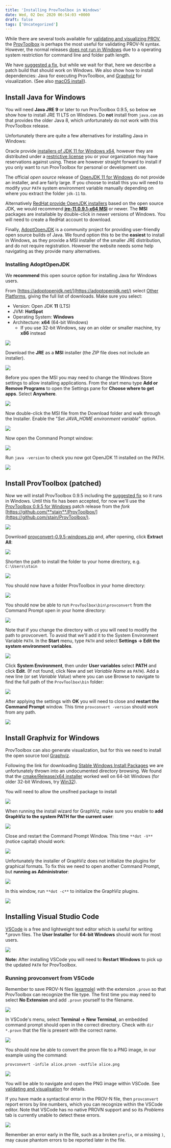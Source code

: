 ```yaml
---
title: 'Installing ProvToolbox in Windows'
date: Wed, 02 Dec 2020 06:54:03 +0000
draft: false
tags: ['Uncategorized']
---
```


While there are several tools available for [validating and visualizing PROV](https://practicalprovenance.wordpress.com/2020/11/13/validating-and-visualising-prov/), the [ProvToolbox](http://lucmoreau.github.io/ProvToolbox/) is perhaps the most useful for validating PROV-N syntax. However, the normal releases [does not run in Windows](https://github.com/lucmoreau/ProvToolbox/issues/153) due to a operating system restriction for command line and folder path length.

We have [suggested a fix](https://github.com/lucmoreau/ProvToolbox/pull/166), but while we wait for that, here we describe a patch build that should work on Windows. We also show how to install dependencies: Java for executing ProvToolbox, and [Graphviz](https://graphviz.org/download/) for visualization. (See also [macOS install](https://practicalprovenance.wordpress.com/2020/12/08/installing-provtoolbox-on-macos/)).

Install Java for Windows
------------------------

You will need **Java JRE 9** or later to run ProvToolbox 0.9.5, so below we show how to install JRE 11 LTS on Windows. Do **not** install from `java.com` as that provides the older Java 8, which unfortunately do not work with this ProvToolbox release.

Unfortunately there are quite a few alternatives for installing Java in Windows:

Oracle provide [installers of JDK 11 for Windows x64](https://www.oracle.com/java/technologies/javase-jdk11-downloads.html), however they are distributed under a [restrictive license](https://www.oracle.com/downloads/licenses/javase-license1.html) you or your organization may have reservations against using. These are however straight forward to install if you only want to run ProvToolbox for personal or development use.

The official _open source_ release of [OpenJDK 11 for Windows](http://jdk.java.net/java-se-ri/11) do not provide an installer, and are fairly large. If you choose to install this you will need to modify your `PATH` system environment variable manually depending on where you extract the folder `jdk-11` to.

Alternatively [RedHat provide OpenJDK installers](https://developers.redhat.com/products/openjdk/download) based on the open source JDK, we would recommend **[jre-11.0.9.1-x64 MSI](https://developers.redhat.com/download-manager/file/java-11-openjdk-11.0.8.10-2.windows.redhat.x86_64.msi)** or newer. The **MSI** packages are installable by double-click in newer versions of Windows. You will need to create a RedHat account to download.

Finally, [AdoptOpenJDK](https://adoptopenjdk.net/) is a community project for providing user-friendly open source builds of Java. We found option this to be the **easiest** to install in Windows, as they provide a MSI installer of the smaller JRE distribution, and do not require registration. However the website needs some help navigating as they provide many alternatives.

### Installing AdoptOpenJDK

We **recommend** this open source option for installing Java for Windows users.

From [https://adoptopenjdk.net/](https://adoptopenjdk.net/) select [Other Platforms](https://adoptopenjdk.net/releases.html), giving the full list of downloads. Make sure you select:

*   Version: Open JDK **11** (LTS)
*   JVM: **HotSpot**
*   Operating System: **Windows**
*   Architecture: **x64** (64-bit Windows)
    *   If you use 32-bit Windows, say on an older or smaller machine, try **x86** instead

![](https://practicalprovenance.files.wordpress.com/2020/12/image.png?w=1024)

Download the **JRE** as a **MSI** installer (the _ZIP_ file does not include an installer).

![](https://practicalprovenance.files.wordpress.com/2020/12/image-1.png?w=295)

Before you open the MSI you may need to change the Windows Store settings to allow installing applications. From the start menu type **Add or Remove Programs** to open the Settings pane for **Choose where to get apps**. Select **Anywhere**.

![](https://practicalprovenance.files.wordpress.com/2020/12/image-2.png?w=908)

Now double-click the MSI file from the Download folder and walk through the Installer. Enable the "_Set JAVA\_HOME environment variable_" option.

![](https://practicalprovenance.files.wordpress.com/2020/12/image-3.png?w=510)

Now open the Command Prompt window:

![](https://practicalprovenance.files.wordpress.com/2020/12/image-4.png?w=834)

Run `java -version` to check you now got OpenJDK 11 installed on the PATH.

![](https://practicalprovenance.files.wordpress.com/2020/12/image-5.png?w=978)

Install ProvToolbox (patched)
-----------------------------

Now we will install ProvToolbox 0.9.5 including the [suggested fix](https://github.com/lucmoreau/ProvToolbox/pull/166) so it runs in Windows. Until this fix has been accepted, for now we'll use the [ProvToolbox 0.9.5 for Windows](https://github.com/stain/ProvToolbox/releases/tag/ProvToolbox-0.9.5.windows) patch release from the _fork_ [https://github.com/**stain**/ProvToolbox/](https://github.com/stain/ProvToolbox/).

![](https://practicalprovenance.files.wordpress.com/2020/12/image-6.png?w=467)

Download [provconvert-0.9.5-windows.zip](https://github.com/stain/ProvToolbox/releases/download/ProvToolbox-0.9.5.windows/provconvert-0.9.5-windows.zip) and, after opening, click **Extract All**:

![](https://practicalprovenance.files.wordpress.com/2020/12/image-7.png?w=517)

Shorten the path to install the folder to your home directory, e.g. `C:\Users\stain`

![](https://practicalprovenance.files.wordpress.com/2020/12/image-8.png?w=611)

You should now have a folder ProvToolbox in your home directory:

![](https://practicalprovenance.files.wordpress.com/2020/12/image-9.png?w=840)

You should now be able to run `ProvToolbox\bin\provconvert` from the Command Prompt open in your home directory:

![](https://practicalprovenance.files.wordpress.com/2020/12/image-10.png?w=601)

Note that if you change the directory with `cd` you will need to modify the path to provconvert. To avoid that we'll add it to the System Environment Variable `PATH`. In the **Start** menu, type `PATH` and select **Settings -> Edit the system environment variables**.

![](https://practicalprovenance.files.wordpress.com/2020/12/image-11.png?w=337)

Click **System Environment**, then under **User variables** select **PATH** and click **Edit**. (If not found, click New and set _Variable Name_ as `PATH`). Add a new line (or set _Variable Value_) where you can use Browse to navigate to find the full path of the `ProvToolbox\bin` folder:

![](https://practicalprovenance.files.wordpress.com/2020/12/image-12.png?w=539)

After applying the settings with **OK** you will need to close and **restart the Command Prompt** window. This time `provconvert -version` should work from any path.

![](https://practicalprovenance.files.wordpress.com/2020/12/image-13.png?w=442)

Install Graphviz for Windows
----------------------------

ProvToolbox can also generate visualization, but for this we need to install the open source tool [Graphviz](https://graphviz.org/).

Following the link for downloading [Stable Windows Install Packages](https://www2.graphviz.org/Packages/stable/windows/) we are unfortunately thrown into an undocumented directory browsing. We found that the [cmake/Release/x64 installer](https://www2.graphviz.org/Packages/stable/windows/10/cmake/Release/x64/) worked well on 64-bit Windows (for older 32-bit Windows, try [Win32](https://www2.graphviz.org/Packages/stable/windows/10/cmake/Release/Win32/)).

You will need to allow the unsifned package to install

![](https://practicalprovenance.files.wordpress.com/2020/12/image-14.png?w=445)

When running the install wizard for GraphViz, make sure you enable to **add GraphViz to the system PATH for the current user**:

![](https://practicalprovenance.files.wordpress.com/2020/12/image-15.png?w=493)

Close and restart the Command Prompt Window. This time `**dot -V**` (notice capital) should work:

![](https://practicalprovenance.files.wordpress.com/2020/12/image-16.png?w=441)

Unfortunately the installer of GraphViz does not initialize the plugins for graphical formats. To fix this we need to open another Command Prompt, but **running as Administrator**:

![](https://practicalprovenance.files.wordpress.com/2020/12/image-21.png?w=527)

In this window, run `**dot -c**` to initialize the GraphViz plugins.

![](https://practicalprovenance.files.wordpress.com/2020/12/image-22.png?w=953)

Installing Visual Studio Code
-----------------------------

[VSCode](https://code.visualstudio.com/) is a free and lightweight text editor which is useful for writing \*.provn files. The **User Installer** for **64-bit Windows** should work for most users.

![](https://practicalprovenance.files.wordpress.com/2020/12/image-17.png?w=613)

**Note:** After installing VSCode you will need to **Restart Windows** to pick up the updated `PATH` for ProvToolbox.

### Running provconvert from VSCode

Remember to save PROV-N files ([example](https://gist.github.com/stain/18113538dac002ebebc97a238e57e296)) with the extension `.provn` so that ProvToolbox can recognize the file type. The first time you may need to select **No Extension** and add `.provn` yourself to the filename.

![](https://practicalprovenance.files.wordpress.com/2020/12/image-19.png?w=1024)

In VSCode's menu, select **Terminal -> New Terminal**, an embedded command prompt should open in the correct directory. Check with `dir *.provn` that the file is present with the correct name.

![](https://practicalprovenance.files.wordpress.com/2020/12/image-20.png?w=1021)

You should now be able to convert the provn file to a PNG image, in our example using the command:

```
provconvert -infile alice.provn -outfile alice.png
```

![](https://practicalprovenance.files.wordpress.com/2020/12/image-23.png?w=888)

You will be able to navigate and open the PNG image within VSCode. See [validating and visualisation](https://practicalprovenance.wordpress.com/2020/11/13/validating-and-visualising-prov/) for details.

If you have made a syntactical error in the PROV-N file, then `provconvert` report errors by line numbers, which you can recognize within the VSCode editor. Note that VSCode has no native PROVN support and so its _Problems_ tab is currently unable to detect these errors.

![](https://practicalprovenance.files.wordpress.com/2020/12/image-24.png?w=600)

Remember an error early in the file, such as a broken `prefix`, or a missing `)`, may cause phantom errors to be reported later in the file.